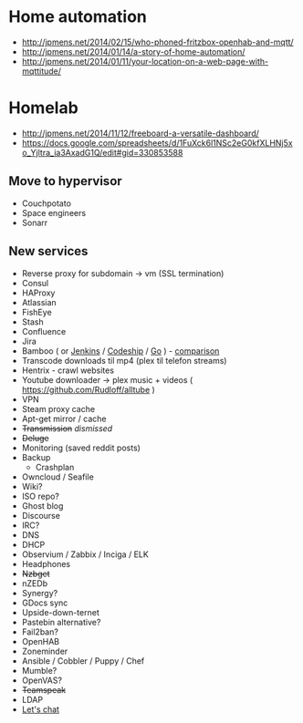 # Home automation
* http://jpmens.net/2014/02/15/who-phoned-fritzbox-openhab-and-mqtt/
* http://jpmens.net/2014/01/14/a-story-of-home-automation/
* http://jpmens.net/2014/01/11/your-location-on-a-web-page-with-mqttitude/

# Homelab
* http://jpmens.net/2014/11/12/freeboard-a-versatile-dashboard/
* https://docs.google.com/spreadsheets/d/1FuXck6l1NSc2eG0kfXLHNj5xo_Yjltra_ia3AxadG1Q/edit#gid=330853588

## Move to hypervisor
* Couchpotato
* Space engineers
* Sonarr

## New services
* Reverse proxy for subdomain -> vm (SSL termination)
 * Consul
 * HAProxy
* Atlassian
 * FishEye
 * Stash
 * Confluence
 * Jira
 * Bamboo ( or [Jenkins](http://jenkins-ci.org) / [Codeship](https://codeship.com/) / [Go](http://www.go.cd/) ) - [comparison](http://www.quora.com/What-is-the-difference-between-Bamboo-CircleCI-CIsimple-Ship-io-Codeship-Jenkins-Hudson-Semaphoreapp-Shippable-Solano-CI-TravisCI-and-Wercker)
* Transcode downloads til mp4 (plex til telefon streams)
* Hentrix - crawl websites
* Youtube downloader -> plex music + videos ( https://github.com/Rudloff/alltube )
* VPN
* Steam proxy cache
* Apt-get mirror / cache
* ~~Transmission~~ _dismissed_
* ~~Deluge~~
* Monitoring (saved reddit posts)
* Backup
  * Crashplan
* Owncloud / Seafile
* Wiki?
* ISO repo?
* Ghost blog
* Discourse
* IRC?
* DNS
* DHCP
* Observium / Zabbix / Inciga / ELK
* Headphones
* ~~Nzbget~~
* nZEDb
* Synergy?
* GDocs sync
* Upside-down-ternet
* Pastebin alternative?
* Fail2ban?
* OpenHAB
* Zoneminder
* Ansible / Cobbler / Puppy / Chef
* Mumble?
* OpenVAS?
* ~~Teamspeak~~
* LDAP
* [Let's chat](https://sdelements.github.io/lets-chat/)
